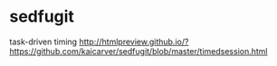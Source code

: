 # sedfugit
task-driven timing
http://htmlpreview.github.io/?https://github.com/kaicarver/sedfugit/blob/master/timedsession.html

